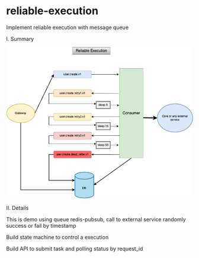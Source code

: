 # reliable-execution
Implement reliable execution with message queue

I. Summary

![Alt text](docs/main.png?raw=true "implementation")


II. Details

  This is demo using queue redis-pubsub, call to external service randomly success or fail by timestamp

  Build state machine to control a execution 

  Build API to submit task and polling status by request_id
